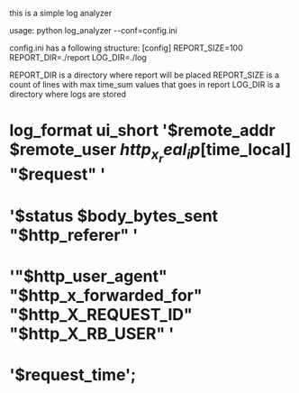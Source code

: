 this is a simple log analyzer

usage:
python log_analyzer --conf=config.ini

config.ini has a following structure:
[config]
REPORT_SIZE=100
REPORT_DIR=./report
LOG_DIR=./log


REPORT_DIR is a directory where report will be placed
REPORT_SIZE is a count of lines with max time_sum values that goes in report
LOG_DIR is a directory where logs are stored

# log_format ui_short '$remote_addr  $remote_user $http_x_real_ip [$time_local] "$request" '
#                     '$status $body_bytes_sent "$http_referer" '
#                     '"$http_user_agent" "$http_x_forwarded_for" "$http_X_REQUEST_ID" "$http_X_RB_USER" '
#                     '$request_time';
